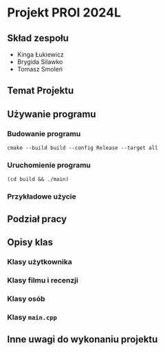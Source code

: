 # Projekt PROI 2024L

## Skład zespołu

- Kinga Łukiewicz
- Brygida Silawko
- Tomasz Smoleń

## Temat Projektu

## Używanie programu

### Budowanie programu

```
cmake --build build --config Release --target all
```
### Uruchomienie programu
```
(cd build && ./main)
```

### Przykładowe użycie

## Podział pracy

## Opisy klas

### Klasy użytkownika

### Klasy filmu i recenzji

### Klasy osób

### Klasy `main.cpp`

## Inne uwagi do wykonaniu projektu
